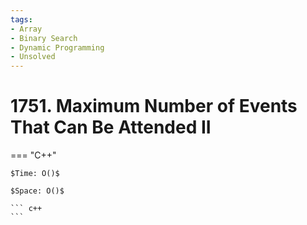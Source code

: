 ```yaml
---
tags:
- Array
- Binary Search
- Dynamic Programming
- Unsolved
---
```



# 1751. Maximum Number of Events That Can Be Attended II

=== "C++"

    $Time: O()$

    $Space: O()$

    ``` c++
    ```